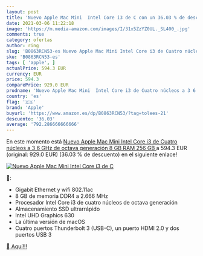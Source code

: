 ```yaml
---
layout: post
title: 'Nuevo Apple Mac Mini  Intel Core i3 de C con un 36.03 % de descuento'
date: 2021-03-06 11:22:18
image: 'https://m.media-amazon.com/images/I/31x5ZzYZ0UL._SL400_.jpg'
comments: true
category: ofertas
author: ring
slug: 'B0863RCN53-es Nuevo Apple Mac Mini Intel Core i3 de Cuatro núcleos a 3 6...'
sku: 'B0863RCN53-es'
tags: [ 'apple', ]
actualPrice: 594.3 EUR
currency: EUR
price: 594.3
comparePrice: 929.0 EUR
prodname: 'Nuevo Apple Mac Mini  Intel Core i3 de Cuatro núcleos a 3 6 GHz de octava generación  8 GB RAM  256 GB '
country: 'es'
flag: '🇪🇸'
brand: 'Apple'
buyurl: 'https://www.amazon.es/dp/B0863RCN53/?tag=tolees-21'
descuento: '36.03'
average: '792.286666666666'
---
```


En este momento está [Nuevo Apple Mac Mini  Intel Core i3 de Cuatro núcleos a 3 6 GHz de octava generación  8 GB RAM  256 GB ](https://www.amazon.es/dp/B0863RCN53/?tag=tolees-21) a 594.3 EUR (original: 929.0 EUR) (36.03 %  de descuento) en el siguiente enlace!

[![Nuevo Apple Mac Mini  Intel Core i3 de C](https://m.media-amazon.com/images/I/31x5ZzYZ0UL._SL400_.jpg)](https://www.amazon.es/dp/B0863RCN53/?tag=tolees-21)

🔎:

- Gigabit Ethernet y wifi 802.11ac
- 8 GB de memoria DDR4 a 2.666 MHz
- Procesador Intel Core i3 de cuatro núcleos de octava generación
- Almacenamiento SSD ultrarrápido
- Intel UHD Graphics 630
- La última versión de macOS
- Cuatro puertos Thunderbolt 3 (USB-C), un puerto HDMI 2.0 y dos puertos USB 3

[🛒 Aquí!!!](https://www.amazon.es/dp/B0863RCN53/?tag=tolees-21)
